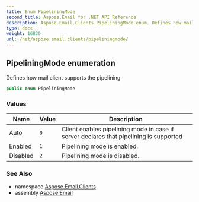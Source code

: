```yaml
---
title: Enum PipeliningMode
second_title: Aspose.Email for .NET API Reference
description: Aspose.Email.Clients.PipeliningMode enum. Defines how mail client supports the pipelining
type: docs
weight: 16830
url: /net/aspose.email.clients/pipeliningmode/
---
```

## PipeliningMode enumeration

Defines how mail client supports the pipelining

```csharp
public enum PipeliningMode
```

### Values

| Name | Value | Description |
| --- | --- | --- |
| Auto | `0` | Client enables pipelining mode in case if server declares that pipelining is supported |
| Enabled | `1` | Pipelining mode is enabled. |
| Disabled | `2` | Pipelining mode is disabled. |

### See Also

* namespace [Aspose.Email.Clients](../../aspose.email.clients/)
* assembly [Aspose.Email](../../)


